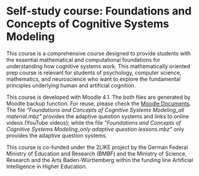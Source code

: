 # Self-study course: Foundations and Concepts of Cognitive Systems Modeling
This course is a comprehensive course designed to provide students with the essential mathematical and computational foundations for understanding how cognitive systems work. This mathematically oriented prep course is relevant for students of psychology, computer science, mathematics, and neuroscience who want to explore the fundamental principles underlying human and artificial cognition.

This course is developed with Moodle 4.1. The both files are generated by Moodle backup function. For reuse, please check the [Moodle Documents](https://docs.moodle.org/500/en/Course_restore). The file *"Foundations and Concepts of Cognitive Systems Modeling_all material.mbz"* provides the adaptive question systems and links to online videos (YouTube videos); while the file *"Foundations and Concepts of Cognitive Systems Modeling_only adaptive question lessons.mbz"* only provides the adaptive question systems.

This course is co-funded under the 2LIKE project by the German Federal Ministry of Education and Research (BMBF) and the Ministry of Science, Research and the Arts Baden-Württemberg within the funding line Artificial Intelligence in Higher Education.
